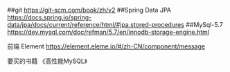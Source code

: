 ##git
	https://git-scm.com/book/zh/v2
##Spring Data JPA
	https://docs.spring.io/spring-data/jpa/docs/current/reference/html/#jpa.stored-procedures
##MySql-5.7
	https://dev.mysql.com/doc/refman/5.7/en/innodb-storage-engine.html

前端
Element
	https://element.eleme.io/#/zh-CN/component/message



要买的书籍
		《高性能MySQL》

